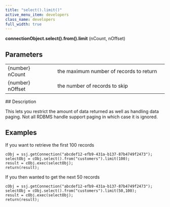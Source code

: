 ```yaml
---
title: "select().limit()"
active_menu_item: developers
class_name: developers
full_width: true
---
```



**connectionObject.select().from().limit** (nCount, nOffset)

## Parameters

<table>
<tr>
<td width="181">
{number} nCount

</td>
<td width="18">
</td>
<td width="681">
the maximum number of records to return

</td>
</tr>
<tr>
<td width="181">
{number} nOffset

</td>
<td width="18">
</td>
<td width="681">
the number of records to skip

</td>
</tr>
</table>
## Description

This lets you restrict the amount of data returned as well as handling data paging. Not all RDBMS handle support paging in which case it is ignored.

## Examples

If you want to retrieve the first 100 records

    cObj = ssj.getConnection("abcdef12-efb9-431a-b137-87b4749f2473");
    selectObj = cObj.select().from("customers").limit(100);
    result = cObj.exec(selectObj);
    return(result);
    
If you then wanted to get the next 50 records    
    
    cObj = ssj.getConnection("abcdef12-efb9-431a-b137-87b4749f2473");
    selectObj = cObj.select().from("customers").limit(50,100);
    result = cObj.exec(selectObj);
    return(result);
   



